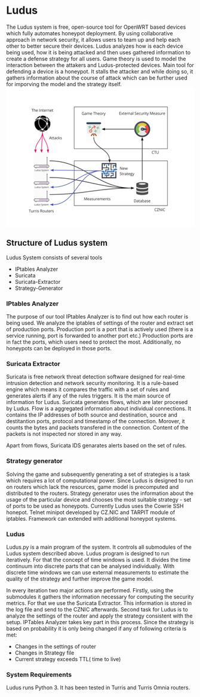 # Ludus
The Ludus system is free, open-source tool for OpenWRT based devices which fully automates honeypot deployment. By using collaborative approach in network security, it allows users to team up and help each other to better secure their devices. Ludus analyzes how is each device being used, how it is being attacked and then uses gathered information to create a defense strategy for all users. Game theory is used to model the interaction between the attakers and Ludus-protected devices. Main tool for defending a device is a honeypot. It stalls the attacker and while doing so, it gathers information about the course of attack which can be further used for imporving the model and the strategy itself.
![Screenshot](ludus_workflow.jpg)

## Structure of Ludus system
Ludus System consists of several tools
* IPtables Analyzer
* Suricata
* Suricata-Extractor
* Strategy-Generator

### IPtables Analyzer
The purpose of our tool IPtables Analyzer is to find out how each router is being used. We analyze the iptables of settings of the router and extract set of production ports. Production port is a port that is actively used (there is a service running, port is forwarded to another port etc.) Production ports are in fact the ports, which users need to protect the most. Additionally, no honeypots can be deployed in those ports.

### Suricata Extractor
Suricata is free network threat detection software designed for real-time intrusion detection and network security monitoring. It is a rule-based engine which means it compares the traffic with a set of rules and generates alerts if any of the rules triggers. It is the main source of information for Ludus. Suricata generates flows, which are later procesed by Ludus. Flow is a aggregated information about individual connections. It contains the IP addresses of both source and destination, source and destitantion ports, protocol and timestamp of the connection. Morover, it counts the bytes and packets transfered in the connection. Content of the packets is not inspected nor stored in any way. 

Apart from flows, Suricata IDS genarates alerts based on the set of rules.

### Strategy generator
Solving the game and subsequently generating a set of strategies is a task which requires a lot of computational power. Since Ludus is designed to run on routers which lack the resources, game model is precomputed and distributed to the routers. Strategy generator uses the information about the usage of the particular device and chooses the most suitable strategy - set of ports to be used as honeypots. Currently Ludus uses the Cowrie SSH honepot. Telnet minipot developed by CZ.NIC and TARPIT module of iptables. Framework can extended with additional honeypot systems.

### Ludus
Ludus.py is a main program of the system. It controls all submodules of the Ludus system described above. Ludus program is designed to run iteratively. For that the concept of time windows is used. It divides the time continuum into discrete parts that can be analysed individually. With discrete time windows we can use external measurements to estimate the quality of the strategy and further improve the game model.

In every iteration two major actions are performed. Firstly, using the submodules it gathers the information necessary for computing the security metrics. For that we use the Suricata Extractor.  This information is stored in the log file and send to the CZNIC afterwards. Second task for Ludus is to analyze the settings of the router and apply the strategy consistent with the setup. IPTables Analyzer takes key part in this process. Since the strategy is based on probability it is only being changed if any of following criteria is met:

* Changes in the settings of router
* Changes in Strategy file
* Current strategy exceeds TTL( time to live)

### System Requirements
Ludus runs Python 3. It has been tested in Turris and Turris Omnia routers. 


